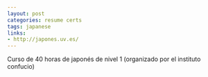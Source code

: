 ```yaml
---
layout: post
categories: resume certs
tags: japanese
links:
- http://japones.uv.es/
---
```


Curso de 40 horas de japonés de nivel 1 (organizado por el instituto confucio)
